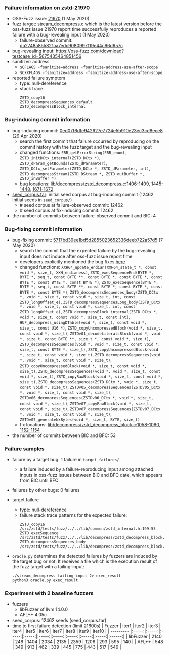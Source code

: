 ### Failure information on zstd-21970
- OSS-Fuzz issue: [21970](https://bugs.chromium.org/p/oss-fuzz/issues/detail?id=21970) (1 May 2020) 
- fuzz target: [stream_decompress.c](https://github.com/facebook/zstd/blob/da2748a855821aa7edc9080997119e44c96d657c/tests/fuzz/stream_decompress.c) which is the latest version before the oss-fuzz issue 21970 report time successfully reproduces a reported failure with a bug-revealing input (1 May 2020)
    - failure-observed commit: [da2748a855821aa7edc9080997119e44c96d657c](https://github.com/facebook/zstd/commit/da2748a855821aa7edc9080997119e44c96d657c) 
- bug-revealing input: https://oss-fuzz.com/download?testcase_id=5675435464851456
- sanitizer: address
    - `$CFLAGS -fsanitize=address -fsanitize-address-use-after-scope`
    - `$CXXFLAGS -fsanitize=address -fsanitize-address-use-after-scope`
- reported failure symptom 
    - type: null-dereference
    - stack trace:  
		```
		ZSTD_copy16  
		ZSTD_decompressSequences_default  
		ZSTD_decompressBlock_internal 
		```

### Bug-inducing commit information
- bug-inducing commit: [0ed07f6dfe942627e7724e5b910e23ec3cd8ece8](https://github.com/facebook/zstd/commit/0ed07f6dfe942627e7724e5b910e23ec3cd8ece8) (29 Apr 2020)
    - search the first commit that failure occurred by reproducing on the commit history with the fuzz target and the bug-revealing input
    - changed functions: `ERR_getErrorString(ERR_enum)`, `ZSTD_initDCtx_internal(ZSTD_DCtx *)`, `ZSTD_dParam_getBounds(ZSTD_dParameter)`, `ZSTD_DCtx_setParameter(ZSTD_DCtx *, ZSTD_dParameter, int)`, `ZSTD_decompressStream(ZSTD_DStream *, ZSTD_outBuffer *, ZSTD_inBuffer *)`
    - bug locations: [lib/decompress/zstd_decompress.c:1406-1409](https://github.com/facebook/zstd/commit/0ed07f6dfe942627e7724e5b910e23ec3cd8ece8#diff-7f5c5f23152d4a542ea4a90362ca1ee86c0b3d08bd340d1c9d5ac8bfaad934f6R1406-R1409), [1445-1448](https://github.com/facebook/zstd/commit/0ed07f6dfe942627e7724e5b910e23ec3cd8ece8#diff-7f5c5f23152d4a542ea4a90362ca1ee86c0b3d08bd340d1c9d5ac8bfaad934f6R1445-R1448), [1671-1672](https://github.com/facebook/zstd/commit/0ed07f6dfe942627e7724e5b910e23ec3cd8ece8#diff-7f5c5f23152d4a542ea4a90362ca1ee86c0b3d08bd340d1c9d5ac8bfaad934f6R1671-R1672) 
- [seed_corpus.tar](https://drive.google.com/file/d/1-xpJmuu69_9oPCo7qWWCFu2w3GMr_Z4w/view?usp=sharing): initial seed corpus at bug-inducing commit (12462 initial seeds in `seed_corpus/`)
	- \# seed corpus at failure-observed commit: 12462
	- \# seed corpus at fix-inducing commit: 12462
- the number of commits between failure-observed commit and BIC: 4

### Bug-fixing commit information
- bug-fixing commit: [5717bd39ee1bd5d2855023652336deeb722a57d5](https://github.com/facebook/zstd/commit/5717bd39ee1bd5d2855023652336deeb722a57d5) (7 May 2020)
    - search the commit that the expected failure by the bug-revealing input does not induce after oss-fuzz issue report time
    - developers explicitly mentioned the bug fixes [here](https://github.com/facebook/zstd/commit/5717bd39ee1bd5d2855023652336deeb722a57d5)
    - changed functions: `XXH64_update_endian(XXH64_state_t *, const void *, size_t, XXH_endianess)`, `ZSTD_execSequenceEnd(BYTE *, BYTE *, seq_t, const BYTE **, const BYTE *, const BYTE *, const BYTE *, const BYTE *, const BYTE *)`, `ZSTD_execSequence(BYTE *, BYTE *, seq_t, const BYTE **, const BYTE *, const BYTE *, const BYTE *, const BYTE *)`, `ZSTD_decompressSequences_body(ZSTD_DCtx *, void *, size_t, const void *, size_t, int, const ZSTD_longOffset_e)`, `ZSTD_decompressSequencesLong_body(ZSTD_DCtx *, void *, size_t, const void *, size_t, int, const ZSTD_longOffset_e)`, `ZSTD_decompressBlock_internal(ZSTD_DCtx *, void *, size_t, const void *, size_t, const int)`, `HUF_decompress_usingDTable(void *, size_t, const void *, size_t, const U16 *)`, `ZSTD_copyUncompressedBlock(void *, size_t, const void *, size_t)`, `ZSTDv01_decodeLiteralsBlock(void *, void *, size_t, const BYTE **, size_t *, const void *, size_t)`, `ZSTD_decompressSequences(void *, void *, size_t, const void *, size_t, const BYTE *, size_t)`, `ZSTD_copyUncompressedBlock(void *, size_t, const void *, size_t)`, `ZSTD_decompressSequences(void *, void *, size_t, const void *, size_t)`, `ZSTD_copyUncompressedBlock(void *, size_t, const void *, size_t)`, `ZSTD_decompressSequences(void *, void *, size_t, const void *, size_t)`, `ZSTD_copyRawBlock(void *, size_t, const void *, size_t)`, `ZSTD_decompressSequences(ZSTD_DCtx *, void *, size_t, const void *, size_t)`, `ZSTDv05_decompressSequences(ZSTDv05_DCtx *, void *, size_t, const void *, size_t)`, `ZSTDv06_decompressSequences(ZSTDv06_DCtx *, void *, size_t, const void *, size_t)`, `ZSTDv07_copyRawBlock(void *, size_t, const void *, size_t)`, `ZSTDv07_decompressSequences(ZSTDv07_DCtx *, void *, size_t, const void *, size_t)`, `ZSTDv07_generateNxBytes(void *, size_t, BYTE, size_t)`
    - fix locations: [lib/decompress/zstd_decompress_block.c:1058-1060](https://github.com/facebook/zstd/commit/5717bd39ee1bd5d2855023652336deeb722a57d5#diff-248e1543f1c25add7882a8521612d4fa8ae6a4c9af53a48bb1f864621d1759ccR1058-R1060), [1152-1154](https://github.com/facebook/zstd/commit/5717bd39ee1bd5d2855023652336deeb722a57d5#diff-248e1543f1c25add7882a8521612d4fa8ae6a4c9af53a48bb1f864621d1759ccR1152-R1154) 
- the number of commits between BIC and BFC: 53 

### Failure samples
- failure by a target bug: 1 failure in `target_failures/`
    - a failure induced by a failure-reproducing input among attached inputs in oss-fuzz issues between BIC and BFC date, which appears from BIC until BFC
- failures by other bugs: 0 failures 

- target failure 
    - type: null-dereference 
    - failure stack trace patterns for the expected failure:  
		```
		ZSTD_copy16 /src/zstd/tests/fuzz/../../lib/common/zstd_internal.h:199:55
		ZSTD_execSequence /src/zstd/tests/fuzz/../../lib/decompress/zstd_decompress_block.c:731:5
		ZSTD_decompressSequences_body /src/zstd/tests/fuzz/../../lib/decompress/zstd_decompress_block.c:1020:39
		```

- `oracle.py` determines the detected failures by fuzzers are induced by the target bug or not. It receives a file which is the execution result of the fuzz target with a failing-input:  
	```
	./stream_decompress failing-input 2> exec_result
	python3 oracle.py exec_result
	```

### Experiment with 2 baseline fuzzers 
- fuzzers
    - libFuzzer of llvm 14.0.0
    - AFL++ 4.05c
- seed_corpus: 12462 seeds (seed_corpus.tar)
- time to first failure detection (limit 21600s)
    |   Fuzzer  | iter1 | iter2 | iter3 | iter4 | iter5 | iter6 | iter7 | iter8 | iter9 | iter10 |
    | --------- |:-----:|:-----:|:-----:|:-----:|:-----:|:-----:|:-----:|:-----:|:-----:|:------:|
    | libFuzzer |  2140 |   248 |  1404 |  2034 |  2135 |  2359 |  1206 |   293 |   595 |    140 |
    |   AFL++   |   548 |   349 |   913 |   462 |   339 |   445 |   775 |   443 |   517 |    549 |

